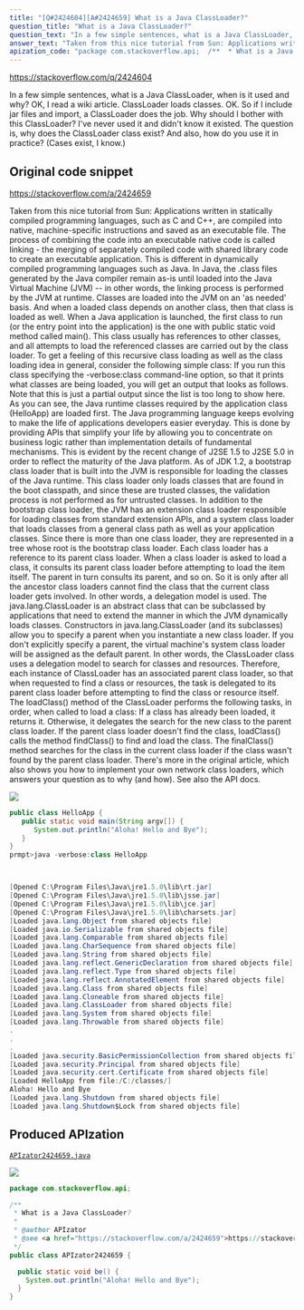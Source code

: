 ```yaml
---
title: "[Q#2424604][A#2424659] What is a Java ClassLoader?"
question_title: "What is a Java ClassLoader?"
question_text: "In a few simple sentences, what is a Java ClassLoader, when is it used and why? OK, I read a wiki article. ClassLoader loads classes. OK. So if I include jar files and import, a ClassLoader does the job. Why should I bother with this ClassLoader? I've never used it and didn't know it existed. The question is, why does the ClassLoader class exist? And also, how do you use it in practice? (Cases exist, I know.)"
answer_text: "Taken from this nice tutorial from Sun: Applications written in statically compiled programming languages, such as C and C++, are compiled into native, machine-specific instructions and saved as an executable file. The process of combining the code into an executable native code is called linking - the merging of separately compiled code with shared library code to create an executable application. This is different in dynamically compiled programming languages such as Java. In Java, the .class files generated by the Java compiler remain as-is until loaded into the Java Virtual Machine (JVM) -- in other words, the linking process is performed by the JVM at runtime. Classes are loaded into the JVM on an 'as needed' basis. And when a loaded class depends on another class, then that class is loaded as well. When a Java application is launched, the first class to run (or the entry point into the application) is the one with public static void method called main(). This class usually has references to other classes, and all attempts to load the referenced classes are carried out by the class loader. To get a feeling of this recursive class loading as well as the class loading idea in general, consider the following simple class: If you run this class specifying the -verbose:class command-line option, so that it prints what classes are being loaded, you will get an output that looks as follows. Note that this is just a partial output since the list is too long to show here. As you can see, the Java runtime classes required by the application class (HelloApp) are loaded first. The Java programming language keeps evolving to make the life of applications developers easier everyday. This is done by providing APIs that simplify your life by allowing you to concentrate on business logic rather than implementation details of fundamental mechanisms. This is evident by the recent change of J2SE 1.5 to J2SE 5.0 in order to reflect the maturity of the Java platform. As of JDK 1.2, a bootstrap class loader that is built into the JVM is responsible for loading the classes of the Java runtime. This class loader only loads classes that are found in the boot classpath, and since these are trusted classes, the validation process is not performed as for untrusted classes. In addition to the bootstrap class loader, the JVM has an extension class loader responsible for loading classes from standard extension APIs, and a system class loader that loads classes from a general class path as well as your application classes. Since there is more than one class loader, they are represented in a tree whose root is the bootstrap class loader. Each class loader has a reference to its parent class loader. When a class loader is asked to load a class, it consults its parent class loader before attempting to load the item itself. The parent in turn consults its parent, and so on. So it is only after all the ancestor class loaders cannot find the class that the current class loader gets involved. In other words, a delegation model is used. The java.lang.ClassLoader is an abstract class that can be subclassed by applications that need to extend the manner in which the JVM dynamically loads classes. Constructors in java.lang.ClassLoader (and its subclasses) allow you to specify a parent when you instantiate a new class loader. If you don't explicitly specify a parent, the virtual machine's system class loader will be assigned as the default parent. In other words, the ClassLoader class uses a delegation model to search for classes and resources. Therefore, each instance of ClassLoader has an associated parent class loader, so that when requested to find a class or resources, the task is delegated to its parent class loader before attempting to find the class or resource itself. The loadClass() method of the ClassLoader performs the following tasks, in order, when called to load a class: If a class has already been loaded, it returns it. Otherwise, it delegates the search for the new class to the parent class loader. If the parent class loader doesn't find the class, loadClass() calls the method findClass() to find and load the class. The finalClass() method searches for the class in the current class loader if the class wasn't found by the parent class loader. There's more in the original article, which also shows you how to implement your own network class loaders, which answers your question as to why (and how). See also the API docs."
apization_code: "package com.stackoverflow.api;  /**  * What is a Java ClassLoader?  *  * @author APIzator  * @see <a href=\"https://stackoverflow.com/a/2424659\">https://stackoverflow.com/a/2424659</a>  */ public class APIzator2424659 {    public static void be() {     System.out.println(\"Aloha! Hello and Bye\");   } }"
---
```


https://stackoverflow.com/q/2424604

In a few simple sentences, what is a Java ClassLoader, when is it used and why?
OK, I read a wiki article. ClassLoader loads classes. OK. So if I include jar files and import, a ClassLoader does the job.
Why should I bother with this ClassLoader? I&#x27;ve never used it and didn&#x27;t know it existed.
The question is, why does the ClassLoader class exist? And also, how do you use it in practice? (Cases exist, I know.)



## Original code snippet

https://stackoverflow.com/a/2424659

Taken from this nice tutorial from Sun:
Applications written in statically compiled programming languages, such as C and C++, are compiled into native, machine-specific instructions and saved as an executable file. The process of combining the code into an executable native code is called linking - the merging of separately compiled code with shared library code to create an executable application. This is different in dynamically compiled programming languages such as Java. In Java, the .class files generated by the Java compiler remain as-is until loaded into the Java Virtual Machine (JVM) -- in other words, the linking process is performed by the JVM at runtime. Classes are loaded into the JVM on an &#x27;as needed&#x27; basis. And when a loaded class depends on another class, then that class is loaded as well.
When a Java application is launched, the first class to run (or the entry point into the application) is the one with public static void method called main(). This class usually has references to other classes, and all attempts to load the referenced classes are carried out by the class loader.
To get a feeling of this recursive class loading as well as the class loading idea in general, consider the following simple class:
If you run this class specifying the -verbose:class command-line option, so that it prints what classes are being loaded, you will get an output that looks as follows. Note that this is just a partial output since the list is too long to show here.
As you can see, the Java runtime classes required by the application class (HelloApp) are loaded first.
The Java programming language keeps evolving to make the life of applications developers easier everyday. This is done by providing APIs that simplify your life by allowing you to concentrate on business logic rather than implementation details of fundamental mechanisms. This is evident by the recent change of J2SE 1.5 to J2SE 5.0 in order to reflect the maturity of the Java platform.
As of JDK 1.2, a bootstrap class loader that is built into the JVM is responsible for loading the classes of the Java runtime. This class loader only loads classes that are found in the boot classpath, and since these are trusted classes, the validation process is not performed as for untrusted classes. In addition to the bootstrap class loader, the JVM has an extension class loader responsible for loading classes from standard extension APIs, and a system class loader that loads classes from a general class path as well as your application classes.
Since there is more than one class loader, they are represented in a tree whose root is the bootstrap class loader. Each class loader has a reference to its parent class loader. When a class loader is asked to load a class, it consults its parent class loader before attempting to load the item itself. The parent in turn consults its parent, and so on. So it is only after all the ancestor class loaders cannot find the class that the current class loader gets involved. In other words, a delegation model is used.
The java.lang.ClassLoader is an abstract class that can be subclassed by applications that need to extend the manner in which the JVM dynamically loads classes. Constructors in java.lang.ClassLoader (and its subclasses) allow you to specify a parent when you instantiate a new class loader. If you don&#x27;t explicitly specify a parent, the virtual machine&#x27;s system class loader will be assigned as the default parent. In other words, the ClassLoader class uses a delegation model to search for classes and resources. Therefore, each instance of ClassLoader has an associated parent class loader, so that when requested to find a class or resources, the task is delegated to its parent class loader before attempting to find the class or resource itself. The loadClass() method of the ClassLoader performs the following tasks, in order, when called to load a class:
If a class has already been loaded, it returns it.
Otherwise, it delegates the search for the new class to the parent class loader.
If the parent class loader doesn&#x27;t find the class, loadClass() calls the method findClass() to find and load the class.
The finalClass() method searches for the class in the current class loader if the class wasn&#x27;t found by the parent class loader.
There&#x27;s more in the original article, which also shows you how to implement your own network class loaders, which answers your question as to why (and how). See also the API docs.

<div class="code-logo"><img src="/stackoverflow.png" /></div>

```java
public class HelloApp {
   public static void main(String argv[]) {
      System.out.println("Aloha! Hello and Bye");
   }
}
prmpt>java -verbose:class HelloApp



[Opened C:\Program Files\Java\jre1.5.0\lib\rt.jar]
[Opened C:\Program Files\Java\jre1.5.0\lib\jsse.jar]
[Opened C:\Program Files\Java\jre1.5.0\lib\jce.jar]
[Opened C:\Program Files\Java\jre1.5.0\lib\charsets.jar]
[Loaded java.lang.Object from shared objects file]
[Loaded java.io.Serializable from shared objects file]
[Loaded java.lang.Comparable from shared objects file]
[Loaded java.lang.CharSequence from shared objects file]
[Loaded java.lang.String from shared objects file]
[Loaded java.lang.reflect.GenericDeclaration from shared objects file]
[Loaded java.lang.reflect.Type from shared objects file]
[Loaded java.lang.reflect.AnnotatedElement from shared objects file]
[Loaded java.lang.Class from shared objects file]
[Loaded java.lang.Cloneable from shared objects file]
[Loaded java.lang.ClassLoader from shared objects file]
[Loaded java.lang.System from shared objects file]
[Loaded java.lang.Throwable from shared objects file]
.
.
.
[Loaded java.security.BasicPermissionCollection from shared objects file]
[Loaded java.security.Principal from shared objects file]
[Loaded java.security.cert.Certificate from shared objects file]
[Loaded HelloApp from file:/C:/classes/]
Aloha! Hello and Bye
[Loaded java.lang.Shutdown from shared objects file]
[Loaded java.lang.Shutdown$Lock from shared objects file]
```

## Produced APIzation

[`APIzator2424659.java`](https://github.com/pasqualesalza/apization-temp-data/raw/master/search/APIzator2424659.java)

<div class="code-logo"><img src="/apizator.png" /></div>

```java
package com.stackoverflow.api;

/**
 * What is a Java ClassLoader?
 *
 * @author APIzator
 * @see <a href="https://stackoverflow.com/a/2424659">https://stackoverflow.com/a/2424659</a>
 */
public class APIzator2424659 {

  public static void be() {
    System.out.println("Aloha! Hello and Bye");
  }
}

```